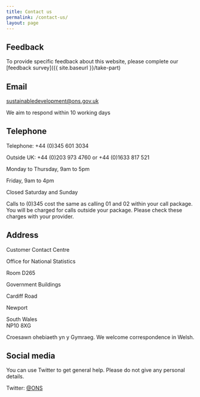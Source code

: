 ```yaml
---
title: Contact us
permalink: /contact-us/
layout: page
---
```


## Feedback
To provide specific feedback about this website, please complete our [feedback survey]({{ site.baseurl }}/take-part)

## Email
[sustainabledevelopment@ons.gov.uk](mailto:sustainabledevelopment@ons.gov.uk)

We aim to respond within 10 working days

## Telephone
Telephone: +44 (0)345 601 3034

Outside UK: +44 (0)203 973 4760 or +44 (0)1633 817 521

Monday to Thursday, 9am to 5pm

Friday, 9am to 4pm

Closed Saturday and Sunday

<p style="font-size: 14px;">
Calls to (0)345 cost the same as calling 01 and 02 within your call package.<br>You will be charged for calls outside your package. Please check these charges with your provider.
</p>

## Address
<p style="margin-bottom: 0px;">Customer Contact Centre</p>
<p style="margin-bottom: 0px;">Office for National Statistics</p>
<p style="margin-bottom: 0px;">Room D265</p>
<p style="margin-bottom: 0px;">Government Buildings</p>
<p style="margin-bottom: 0px;">Cardiff Road</p>
<p style="margin-bottom: 0px;">Newport</p>
<p style="margin-bottom: 0px;">South Wales</p>
NP10 8XG


Croesawn ohebiaeth yn y Gymraeg. We welcome correspondence in Welsh.

## Social media
You can use Twitter to get general help. Please do not give any personal details.

Twitter: [@ONS](https://twitter.com/ons)

